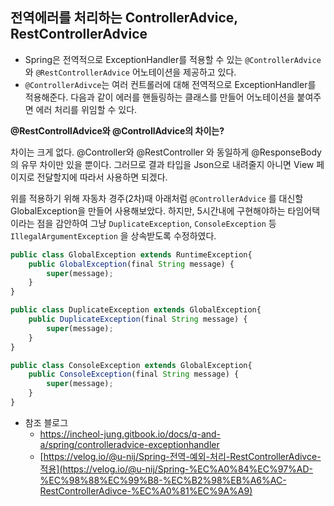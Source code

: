 ## 전역에러를 처리하는 ControllerAdvice, RestControllerAdvice
- Spring은 전역적으로 ExceptionHandler를 적용할 수 있는 `@ControllerAdvice`와 `@RestControllerAdvice` 어노테이션을 제공하고 있다.
- `@ControllerAdivce`는 여러 컨트롤러에 대해 전역적으로 ExceptionHandler를 적용해준다. 다음과 같이 에러를 핸들링하는 클래스를 만들어 어노테이션을 붙여주면 에러 처리를 위임할 수 있다.

**@RestControllAdvice와 @ControllAdvice의 차이는?**

차이는 크게 없다. @Controller와 @RestController 와 동일하게 @ResponseBody의 유무 차이만 있을 뿐이다. 그러므로 결과 타입을 Json으로 내려줄지 아니면 View 페이지로 전달할지에 따라서 사용하면 되겠다.

위를 적용하기 위해 자동차 경주(2차)때 아래처럼 `@ControllerAdvice` 를 대신할 GlobalException을 만들어 사용해보았다. 하지만, 5시간내에 구현해야하는 타임어택이라는 점을 감안하여 그냥 `DuplicateException`, `ConsoleException` 등 `IllegalArgumentException` 을 상속받도록 수정하였다. 

```jsx
public class GlobalException extends RuntimeException{
    public GlobalException(final String message) {
        super(message);
    }
}
```

```jsx
public class DuplicateException extends GlobalException{
    public DuplicateException(final String message) {
        super(message);
    }
}
```

```jsx
public class ConsoleException extends GlobalException{
    public ConsoleException(final String message) {
        super(message);
    }
}
```

- 참조 블로그
    - https://incheol-jung.gitbook.io/docs/q-and-a/spring/controlleradvice-exceptionhandler
    - [https://velog.io/@u-nij/Spring-전역-예외-처리-RestControllerAdivce-적용](https://velog.io/@u-nij/Spring-%EC%A0%84%EC%97%AD-%EC%98%88%EC%99%B8-%EC%B2%98%EB%A6%AC-RestControllerAdivce-%EC%A0%81%EC%9A%A9)
